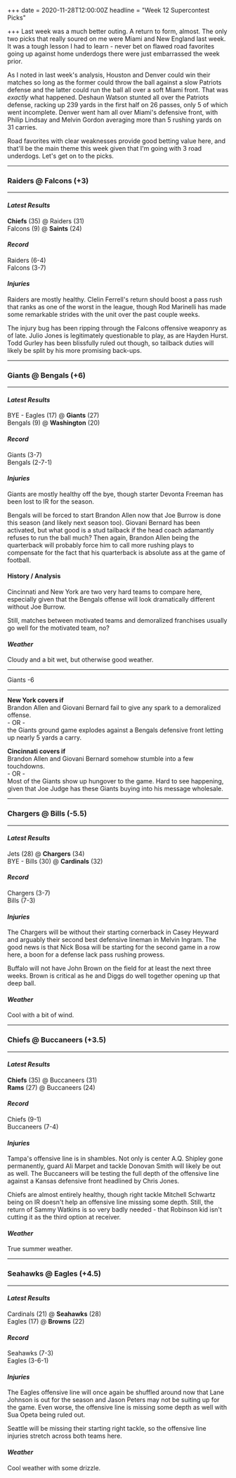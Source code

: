 +++
date = 2020-11-28T12:00:00Z
headline = "Week 12 Supercontest Picks"

+++
Last week was a much better outing. A return to form, almost. The only two picks that really soured on me were Miami and New England last week. It was a tough lesson I had to learn - never bet on flawed road favorites going up against home underdogs there were just embarrassed the week prior.  

As I noted in last week's analysis, Houston and Denver could win their matches so long as the former could throw the ball against a slow Patriots defense and the latter could run the ball all over a soft Miami front. That was _exactly_ what happened. Deshaun Watson stunted all over the Patriots defense, racking up 239 yards in the first half on 26 passes, only 5 of which went incomplete. Denver went ham all over Miami's defensive front, with Philip Lindsay and Melvin Gordon averaging more than 5 rushing yards on 31 carries. 

Road favorites with clear weaknesses provide good betting value here, and that'll be the main theme this week given that I'm going with 3 road underdogs. Let's get on to the picks.

***

### Raiders @ Falcons (+3)

***

#### _Latest Results_

**Chiefs** (35) @ Raiders (31)  
Falcons (9) @ **Saints** (24)

#### _Record_

Raiders (6-4)  
Falcons (3-7)

#### _Injuries_

Raiders are mostly healthy. Clelin Ferrell's return should boost a pass rush that ranks as one of the worst in the league, though Rod Marinelli has made some remarkable strides with the unit over the past couple weeks.

The injury bug has been ripping through the Falcons offensive weaponry as of late. Julio Jones is legitimately questionable to play, as are Hayden Hurst. Todd Gurley has been blissfully ruled out though, so tailback duties will likely be split by his more promising back-ups. 

***

### Giants @ Bengals (+6)

***

#### _Latest Results_

BYE - Eagles (17) @ **Giants** (27)  
Bengals (9) @ **Washington** (20)

#### _Record_

Giants (3-7)  
Bengals (2-7-1)

#### _Injuries_

Giants are mostly healthy off the bye, though starter Devonta Freeman has been lost to IR for the season.

Bengals will be forced to start Brandon Allen now that Joe Burrow is done this season (and likely next season too). Giovani Bernard has been activated, but what good is a stud tailback if the head coach adamantly refuses to run the ball much? Then again, Brandon Allen being the quarterback will probably force him to call more rushing plays to compensate for the fact that his quarterback is absolute ass at the game of football.

#### History / Analysis

Cincinnati and New York are two very hard teams to compare here, especially given that the Bengals offense will look dramatically different without Joe Burrow.

Still, matches between motivated teams and demoralized franchises usually  go well for the motivated team, no? 

#### _Weather_

Cloudy and a bit wet, but otherwise good weather.

***

Giants -6

***

**New York covers if**  
Brandon Allen and Giovani Bernard fail to give any spark to a demoralized offense.  
\- OR -  
the Giants ground game explodes against a Bengals defensive front letting up nearly 5 yards a carry.

**Cincinnati covers if**  
Brandon Allen and Giovani Bernard somehow stumble into a few touchdowns.  
\- OR -  
Most of the Giants show up hungover to the game. Hard to see happening, given that Joe Judge has these Giants buying into his message wholesale.

***

### Chargers @ Bills (-5.5)

***

#### _Latest Results_

Jets (28) @ **Chargers** (34)  
BYE - Bills (30) @ **Cardinals** (32)

#### _Record_

Chargers (3-7)  
Bills (7-3)

#### _Injuries_

The Chargers will be without their starting cornerback in Casey Heyward and arguably their second best defensive lineman in Melvin Ingram. The good news is that Nick Bosa will be starting for the second game in a row here, a boon for a defense lack pass rushing prowess.

Buffalo will not have John Brown on the field for at least the next three weeks. Brown is critical as he and Diggs do well together opening up that deep ball.

#### _Weather_

Cool with a bit of wind.

***

### Chiefs @ Buccaneers (+3.5)

***

#### _Latest Results_

**Chiefs** (35) @ Buccaneers (31)  
**Rams** (27) @ Buccaneers (24)

#### _Record_

Chiefs (9-1)  
Buccaneers (7-4)

#### _Injuries_

Tampa's offensive line is in shambles. Not only is center A.Q. Shipley gone permanently, guard Ali Marpet and tackle Donovan Smith will likely be out as well. The Buccaneers will be testing the full depth of the offensive line against a Kansas defensive front headlined by Chris Jones. 

Chiefs are almost entirely healthy, though right tackle Mitchell Schwartz being on IR doesn't help an offensive line missing some depth. Still, the return of Sammy Watkins is so very badly needed - that Robinson kid isn't cutting it as the third option at receiver. 

#### _Weather_

True summer weather.

***

### Seahawks @ Eagles (+4.5)

***

#### _Latest Results_

Cardinals (21) @ **Seahawks** (28)  
Eagles (17) @ **Browns** (22)

#### _Record_

Seahawks (7-3)  
Eagles (3-6-1)

#### _Injuries_

The Eagles offensive line will once again be shuffled around now that Lane Johnson is out for the season and Jason Peters may not be suiting up for the game. Even worse, the offensive line is missing some depth as well with Sua Opeta being ruled out.

Seattle will be missing their starting right tackle, so the offensive line injuries stretch across both teams here.

#### _Weather_

Cool weather with some drizzle.